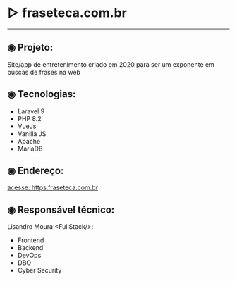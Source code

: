 # ▷ fraseteca.com.br
---

## ◉ Projeto:
Site/app de entretenimento criado em 2020 para ser um exponente em buscas de frases na web

## ◉ Tecnologias:
- Laravel 9
- PHP 8.2
- VueJs
- Vanilla JS
- Apache
- MariaDB

## ◉ Endereço:
[acesse: https:fraseteca.com.br](https://fraseteca.com.br)


## ◉ Responsável técnico:
Lisandro Moura \<FullStack\/>:
- Frontend
- Backend
- DevOps
- DBO
- Cyber Security



